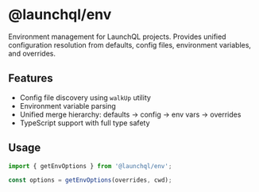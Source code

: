# @launchql/env

Environment management for LaunchQL projects. Provides unified configuration resolution from defaults, config files, environment variables, and overrides.

## Features

- Config file discovery using `walkUp` utility
- Environment variable parsing
- Unified merge hierarchy: defaults → config → env vars → overrides
- TypeScript support with full type safety

## Usage

```typescript
import { getEnvOptions } from '@launchql/env';

const options = getEnvOptions(overrides, cwd);
```
